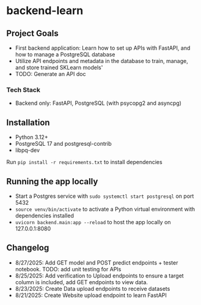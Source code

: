 # backend-learn
## Project Goals
- First backend application: Learn how to set up APIs with FastAPI, and how to manage a PostgreSQL database
- Utilize API endpoints and metadata in the database to train, manage, and store trained SKLearn models'
- TODO: Generate an API doc

### Tech Stack
- Backend only: FastAPI, PostgreSQL (with psycopg2 and asyncpg)

## Installation

- Python 3.12+
- PostgreSQL 17 and postgresql-contrib
- libpq-dev

Run `pip install -r requirements.txt` to install dependencies

## Running the app locally
- Start a Postgres service with `sudo systemctl start postgresql` on port 5432
- `source venv/bin/activate` to activate a Python virtual environment with dependencies installed
- `uvicorn backend.main:app --reload` to host the app locally on 127.0.0.1:8080

## Changelog
- 8/27/2025: Add GET model and POST predict endpoints + tester notebook. TODO: add unit testing for APIs
- 8/25/2025: Add verification to Upload endpoints to ensure a target column is included, add GET endpoints to view data. 
- 8/23/2025: Create Data upload endpoints to receive datasets
- 8/21/2025: Create Website upload endpoint to learn FastAPI
